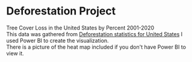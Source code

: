 # Deforestation Project
Tree Cover Loss in the United States by Percent 2001-2020 <br>
This data was gathered from <a href="https://rainforests.mongabay.com/deforestation/archive/United_States.htm">Deforestation statistics for United States</a><nr>
I used Power BI to create the visualization.<br>
There is a picture of the heat map included if you don't have Power BI to view it.<br>

